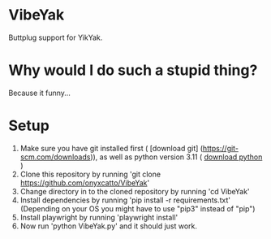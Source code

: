# VibeYak
Buttplug support for YikYak. 

# Why would I do such a stupid thing?
Because it funny...

# Setup
1. Make sure you have git installed first ( [download git] (https://git-scm.com/downloads)), as well as python version 3.11 ( [download python](https://www.python.org/downloads/release/python-3110/) )
2. Clone this repository by running 'git clone https://github.com/onyxcatto/VibeYak'
3. Change directory in to the cloned repository by running 'cd VibeYak'
4. Install dependencies by running 'pip install -r requirements.txt' (Depending on your OS you might have to use "pip3" instead of "pip")
5. Install playwright by running 'playwright install'
6. Now run 'python VibeYak.py' and it should just work. 
